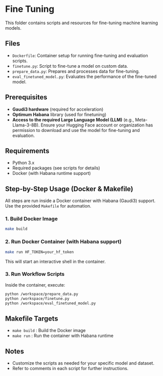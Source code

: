 
# Fine Tuning

This folder contains scripts and resources for fine-tuning machine learning models.

## Files

- `Dockerfile`: Container setup for running fine-tuning and evaluation scripts.
- `finetune.py`: Script to fine-tune a model on custom data.
- `prepare_data.py`: Prepares and processes data for fine-tuning.
- `eval_finetuned_model.py`: Evaluates the performance of the fine-tuned model.

## Prerequisites

- **Gaudi3 hardware** (required for acceleration)
- **Optimum Habana** library (used for finetuning)
- **Access to the required Large Language Model (LLM)** (e.g., Meta-Llama-3-8B). Ensure your Hugging Face account or organization has permission to download and use the model for fine-tuning and evaluation.

## Requirements

- Python 3.x
- Required packages (see scripts for details)
- Docker (with Habana runtime support)

## Step-by-Step Usage (Docker & Makefile)

All steps are run inside a Docker container with Habana (Gaudi3) support. Use the provided `Makefile` for automation.

### 1. Build Docker Image

```bash
make build
```

### 2. Run Docker Container (with Habana support)

```bash
make run HF_TOKEN=your_hf_token
```

This will start an interactive shell in the container.

### 3. Run Workflow Scripts

Inside the container, execute:

```bash
python /workspace/prepare_data.py
python /workspace/finetune.py
python /workspace/eval_finetuned_model.py
```

## Makefile Targets

- `make build`   : Build the Docker image
- `make run`     : Run the container with Habana runtime

## Notes

- Customize the scripts as needed for your specific model and dataset.
- Refer to comments in each script for further instructions.
